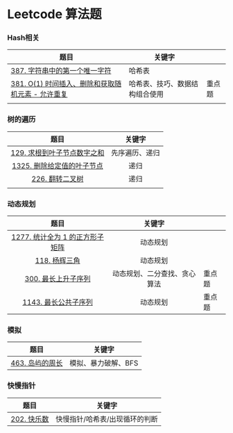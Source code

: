 # Leetcode 算法题



### Hash相关

| 题目                                                         | 关键字                         |        |
| ------------------------------------------------------------ | ------------------------------ | ------ |
| [387. 字符串中的第一个唯一字符](src/leetcode/firstUniqChar)  | 哈希表                         |        |
| [381. O(1) 时间插入、删除和获取随机元素 - 允许重复](src/everyday/RandomizedCollection) | 哈希表、技巧、数据结构组合使用 | 重点题 |
|                                                              |                                |        |





### 树的遍历

|                            题目                            |     关键字     |
| :--------------------------------------------------------: | :------------: |
|   [129. 求根到叶子节点数字之和](src/everyday/sumNumbers)   | 先序遍历、递归 |
| [1325. 删除给定值的叶子节点](src/leetcode/removeLeafNodes) |      递归      |
|         [226. 翻转二叉树](src/leetcode/invertTree)         |      递归      |
|                                                            |                |







### 动态规划

|                             题目                             |            关键字            |        |
| :----------------------------------------------------------: | :--------------------------: | ------ |
| [1277. 统计全为 1 的正方形子矩阵](src/leetcode/countSquares) |           动态规划           |        |
|            [118. 杨辉三角](src/leetcode/generate)            |           动态规划           |        |
|       [300. 最长上升子序列](src/leetcode/lengthOfLIS)        | 动态规划、二分查找、贪心算法 | 重点题 |
| [1143. 最长公共子序列](src/leetcode/longestCommonSubsequence) |           动态规划           | 重点题 |



### 模拟

|                      题目                       |       关键字        |
| :---------------------------------------------: | :-----------------: |
| [463. 岛屿的周长](src/everyday/islandPerimeter) | 模拟、暴力破解、BFS |





### 快慢指针

|                题目                 |             关键字             |
| :---------------------------------: | :----------------------------: |
| [202. 快乐数](src/leetcode/isHappy) | 快慢指针/哈希表/出现循环的判断 |

